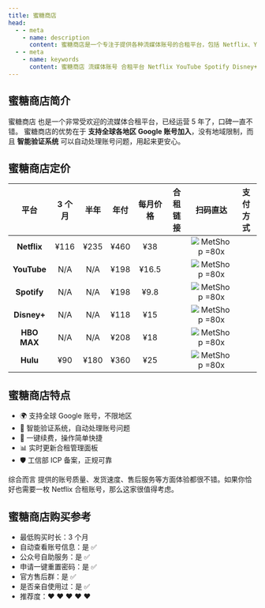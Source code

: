 ```yaml
---
title: 蜜糖商店
head:
  - - meta
    - name: description
      content: 蜜糖商店是一个专注于提供各种流媒体账号的合租平台，包括 Netflix、YouTube、Spotify、Disney+ 等。
  - - meta
    - name: keywords
      content: 蜜糖商店 流媒体账号 合租平台 Netflix YouTube Spotify Disney+
---
```


## 蜜糖商店简介

蜜糖商店 也是一个非常受欢迎的流媒体合租平台，已经运营 5 年了，口碑一直不错。 蜜糖商店的优势在于 **支持全球各地区 Google 账号加入**，没有地域限制，而且 **智能验证系统** 可以自动处理账号问题，用起来更安心。

## 蜜糖商店定价 <Badge text="优惠码: theomt" />

|    平台     | 3 个月 | 半年 | 年付 | 每月价格 |                        合租链接                        |                        扫码直达                        |                                                支付方式                                                |
| :---------: | :----: | :--: | :--: | :------: | :----------------------------------------------------: | :----------------------------------------------------: | :----------------------------------------------------------------------------------------------------: |
| **Netflix** |  ¥116  | ¥235 | ¥460 |   ¥38    | [<Badge text="立即购买" />](https://itheo.top/metshop) | ![MetShop =80x](https://i.theojs.cn/docs/MetShop.webp) | <iconify-icon icon="simple-icons:alipay" width="24" height="24" style="color: #1677FF"></iconify-icon> |
| **YouTube** |  N/A   | N/A  | ¥198 |  ¥16.5   | [<Badge text="立即购买" />](https://itheo.top/metshop) | ![MetShop =80x](https://i.theojs.cn/docs/MetShop.webp) | <iconify-icon icon="simple-icons:alipay" width="24" height="24" style="color: #1677FF"></iconify-icon> |
| **Spotify** |  N/A   | N/A  | ¥198 |   ¥9.8   | [<Badge text="立即购买" />](https://itheo.top/metshop) | ![MetShop =80x](https://i.theojs.cn/docs/MetShop.webp) | <iconify-icon icon="simple-icons:alipay" width="24" height="24" style="color: #1677FF"></iconify-icon> |
| **Disney+** |  N/A   | N/A  | ¥118 |   ¥15    | [<Badge text="立即购买" />](https://itheo.top/metshop) | ![MetShop =80x](https://i.theojs.cn/docs/MetShop.webp) | <iconify-icon icon="simple-icons:alipay" width="24" height="24" style="color: #1677FF"></iconify-icon> |
| **HBO MAX** |  N/A   | N/A  | ¥208 |   ¥18    | [<Badge text="立即购买" />](https://itheo.top/metshop) | ![MetShop =80x](https://i.theojs.cn/docs/MetShop.webp) | <iconify-icon icon="simple-icons:alipay" width="24" height="24" style="color: #1677FF"></iconify-icon> |
|  **Hulu**   |  ¥90   | ¥180 | ¥360 |   ¥25    | [<Badge text="立即购买" />](https://itheo.top/metshop) | ![MetShop =80x](https://i.theojs.cn/docs/MetShop.webp) | <iconify-icon icon="simple-icons:alipay" width="24" height="24" style="color: #1677FF"></iconify-icon> |

## 蜜糖商店特点

- 🌍 支持全球 Google 账号，不限地区
- 🤖 智能验证系统，自动处理账号问题
- 🔄 一键续费，操作简单快捷
- 📊 实时更新合租管理面板
- 🛡️ 工信部 ICP 备案，正规可靠

综合而言 <Pill name="蜜糖商店" link="https://itheo.top/metshop" image="https://metshop.cn/img/simpLogo.1b5c58e1.png" alt="蜜糖商店图标" /> 提供的账号质量、发货速度、售后服务等方面体验都很不错。如果你恰好也需要一枚 Netflix 合租账号，那么这家很值得考虑。

## 蜜糖商店购买参考

- 最低购买时长：3 个月
- 自动查看账号信息：是 ✅
- 公众号自助服务：是 ✅
- 申请一键重置密码：是 ✅
- 官方售后群：是 ✅
- 是否亲自使用过：是 ✅
- 推荐度：❤ ❤ ❤ ❤ ❤
